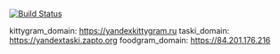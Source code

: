 [![Build Status](https://github.com/Namari39/foodgram/actions/workflows/main.yml/badge.svg)](https://github.com/Namari39/foodgram/actions)

kittygram_domain: https://yandexkittygram.ru
taski_domain: https://yandextaski.zapto.org
foodgram_domain: https://84.201.176.216